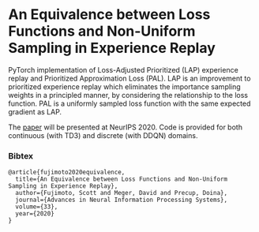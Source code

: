 # An Equivalence between Loss Functions and Non-Uniform Sampling in Experience Replay

PyTorch implementation of Loss-Adjusted Prioritized (LAP) experience replay and Prioritized Approximation Loss (PAL). LAP is an improvement to prioritized experience replay which eliminates the importance sampling weights in a principled manner, by considering the relationship to the loss function. PAL is a uniformly sampled loss function with the same expected gradient as LAP. 

The [paper](https://arxiv.org/abs/2007.06049) will be presented at NeurIPS 2020. Code is provided for both continuous (with TD3) and discrete (with DDQN) domains.

### Bibtex

```
@article{fujimoto2020equivalence,
  title={An Equivalence between Loss Functions and Non-Uniform Sampling in Experience Replay},
  author={Fujimoto, Scott and Meger, David and Precup, Doina},
  journal={Advances in Neural Information Processing Systems},
  volume={33},
  year={2020}
}
```
